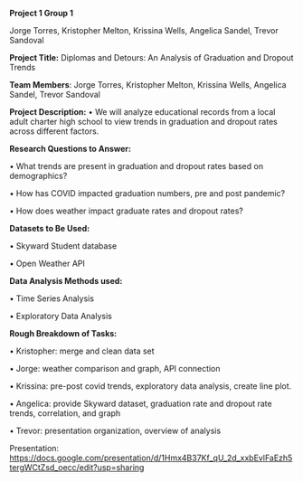 **Project 1 Group 1**

Jorge Torres, Kristopher Melton, Krissina Wells, Angelica Sandel, Trevor Sandoval

**Project Title:** Diplomas and Detours: An Analysis of Graduation and Dropout Trends


**Team Members**: Jorge Torres, Kristopher Melton, Krissina Wells, Angelica Sandel, Trevor Sandoval


**Project Description:**
•	We will analyze educational records from a local adult charter high school to view trends in graduation and dropout rates across different factors.  


**Research Questions to Answer:** 

•	What trends are present in graduation and dropout rates based on demographics?

•	How has COVID impacted graduation numbers, pre and post pandemic?

•	How does weather impact graduate rates and dropout rates?


**Datasets to Be Used:**

•	Skyward Student database

•	Open Weather API

**Data Analysis Methods used:** 

• Time Series Analysis

• Exploratory Data Analysis


**Rough Breakdown of Tasks:**

•	Kristopher: merge and clean data set

•	Jorge: weather comparison and graph, API connection

•	Krissina: pre-post covid trends, exploratory data analysis, create line plot.

•	Angelica: provide Skyward dataset, graduation rate and dropout rate trends, correlation, and graph

•	Trevor: presentation organization, overview of analysis


Presentation: https://docs.google.com/presentation/d/1Hmx4B37Kf_qU_2d_xxbEvlFaEzh5tergWCtZsd_oecc/edit?usp=sharing
